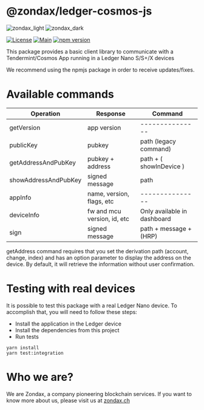 # @zondax/ledger-cosmos-js

![zondax_light](docs/zondax_light.png#gh-light-mode-only)
![zondax_dark](docs/zondax_dark.png#gh-dark-mode-only)

[![License](https://img.shields.io/badge/License-Apache%202.0-blue.svg)](https://opensource.org/licenses/Apache-2.0)
[![Main](https://github.com/cosmos/ledger-cosmos-js/workflows/Main/badge.svg)](https://github.com/cosmos/ledger-cosmos-js/actions?query=workflow%3AMain)
[![npm version](https://badge.fury.io/js/%40zondax%2Fledger-cosmos-js.svg)](https://badge.fury.io/js/%40zondax%2Fledger-cosmos-js)

This package provides a basic client library to communicate with a Tendermint/Cosmos App running in a Ledger Nano S/S+/X devices

We recommend using the npmjs package in order to receive updates/fixes.

# Available commands

| Operation            | Response                    | Command                     |
| -------------------- | --------------------------- | --------------------------- |
| getVersion           | app version                 | ---------------             |
| publicKey            | pubkey                      | path (legacy command)       |
| getAddressAndPubKey  | pubkey + address            | path + ( showInDevice )     |
| showAddressAndPubKey | signed message              | path                        |
| appInfo              | name, version, flags, etc   | ---------------             |
| deviceInfo           | fw and mcu version, id, etc | Only available in dashboard |
| sign                 | signed message              | path + message + (HRP)      |

getAddress command requires that you set the derivation path (account, change, index) and has an option parameter to display the address on the device. By default, it will retrieve the information without user confirmation.

# Testing with real devices

It is possible to test this package with a real Ledger Nano device. To accomplish that, you will need to follow these steps:

- Install the application in the Ledger device
- Install the dependencies from this project
- Run tests

```shell script
yarn install
yarn test:integration
```

# Who we are?

We are Zondax, a company pioneering blockchain services. If you want to know more about us, please visit us at [zondax.ch](https://zondax.ch)
